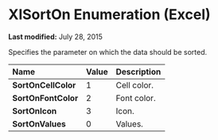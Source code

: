 
# XlSortOn Enumeration (Excel)

 **Last modified:** July 28, 2015

Specifies the parameter on which the data should be sorted.


|**Name**|**Value**|**Description**|
|:-----|:-----|:-----|
| **SortOnCellColor**|1|Cell color.|
| **SortOnFontColor**|2|Font color.|
| **SortOnIcon**|3|Icon.|
| **SortOnValues**|0|Values.|
